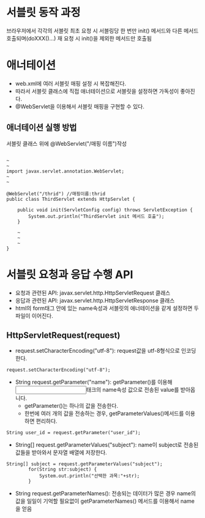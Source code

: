 서블릿 동작 과정
==================

브라우저에서 각각의 서블릿 최초 요청 시 서블링당 한 번만 init() 메서드와 다른 메서드 호출되며(doXXX()...) 재 요청 시 init()을 제외한 메서드만 호출됨


애너테이션
===============

* web.xml에 여러 서블릿 매핑 설정 시 복잡해진다.
* 따라서 서블릿 클래스에 직접 애너테이션으로 서블릿을 설정하면 가독성이 좋아진다.
* @WebServlet을 이용해서 서블릿 매핑을 구현할 수 있다.

애너테이션 실행 방법
---------------

서블릿 클래스 위에
@WebServlet("/매핑 이름")작성

```

~
~
import javax.servlet.annotation.WebServlet;
~
~

@WebServlet("/thrid") //매핑이름:thrid
public class ThirdServlet extends HttpServlet {

	public void init(ServletConfig config) throws ServletException {
		System.out.println("ThirdServlet init 메서드 호출");
	}

	~
	~
	~
}
```

서블릿 요청과 응답 수행 API
=============

* 요청과 관련된 API: javax.servlet.http.HttpServletRequest 클래스
* 응답과 관련된 API: javax.servlet.http.HttpServletResponse 클래스
* html의 form태그 안에 있는 name속성과 서블릿의 애너테이션을 같게 설정하면 두 파일이 이어진다.

HttpServletRequest(request)
----------------
* request.setCharacterEncoding("utf-8"): request값을 utf-8형식으로 인코딩한다.
```
request.setCharacterEncoding("utf-8");
```

* String request.getParameter("name"): getParameter()를 이용해 <input>태크의 name속성 값으로 전송된 value를 받아옵니다.
  * getParameter()는 하나의 값을 전송한다.
  * 한번에 여러 개의 값을 전송하는 경우, getParameterValues()메서드를 이용하면 편리하다.
```
String user_id = request.getParameter("user_id");
```

* String[] request.getParameterValues("subject"): name이 subject로 전송된 값들을 받아와서 문자열 배열에 저장한다.
```
String[] subject = request.getParameterValues("subject");
		for(String str:subject) {
			System.out.println("선택한 과목:"+str);
		}
```

* String request.getParameterNames(): 전송되는 데이터가 많은 경우 name의 값을 일일이 기억할 필요없이 getParameterNames() 메서드를 이용해서 name을 얻음
